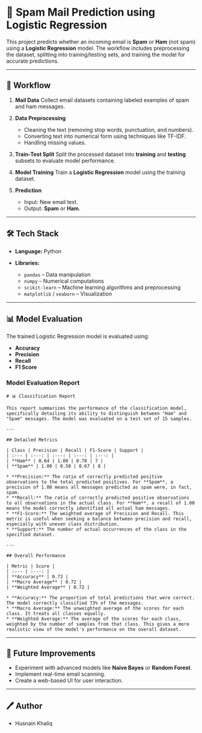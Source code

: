 # 📧 Spam Mail Prediction using Logistic Regression

This project predicts whether an incoming email is **Spam** or **Ham** (not spam) using a **Logistic Regression** model.
The workflow includes preprocessing the dataset, splitting into training/testing sets, and training the model for accurate predictions.

---

## 🚀 Workflow

1. **Mail Data**
   Collect email datasets containing labeled examples of spam and ham messages.

2. **Data Preprocessing**

   - Cleaning the text (removing stop words, punctuation, and numbers).
   - Converting text into numerical form using techniques like TF-IDF.
   - Handling missing values.

3. **Train-Test Split**
   Split the processed dataset into **training** and **testing** subsets to evaluate model performance.

4. **Model Training**
   Train a **Logistic Regression** model using the training dataset.

5. **Prediction**

   - Input: New email text.
   - Output: **Spam** or **Ham**.

---

## 🛠️ Tech Stack

- **Language:** Python
- **Libraries:**

  - `pandas` – Data manipulation
  - `numpy` – Numerical computations
  - `scikit-learn` – Machine learning algorithms and preprocessing
  - `matplotlib` / `seaborn` – Visualization

---

## 📊 Model Evaluation

The trained Logistic Regression model is evaluated using:

- **Accuracy**
- **Precision**
- **Recall**
- **F1 Score**

### Model Evaluation Report


```
# 📊 Classification Report

This report summarizes the performance of the classification model, specifically detailing its ability to distinguish between "Ham" and "Spam" messages. The model was evaluated on a test set of 15 samples.

---

## Detailed Metrics

| Class | Precision | Recall | F1-Score | Support |
| :--- | :---: | :---: | :---: | :---: |
| **Ham** | 0.64 | 1.00 | 0.78 | 7 |
| **Spam** | 1.00 | 0.50 | 0.67 | 8 |

* **Precision:** The ratio of correctly predicted positive observations to the total predicted positives. For **Spam**, a precision of 1.00 means all messages predicted as spam were, in fact, spam.
* **Recall:** The ratio of correctly predicted positive observations to all observations in the actual class. For **Ham**, a recall of 1.00 means the model correctly identified all actual ham messages.
* **F1-Score:** The weighted average of Precision and Recall. This metric is useful when seeking a balance between precision and recall, especially with uneven class distribution.
* **Support:** The number of actual occurrences of the class in the specified dataset.

---

## Overall Performance

| Metric | Score |
| :--- | :---: |
| **Accuracy** | 0.73 |
| **Macro Average** | 0.72 |
| **Weighted Average** | 0.72 |

* **Accuracy:** The proportion of total predictions that were correct. The model correctly classified 73% of the messages.
* **Macro Average:** The unweighted average of the scores for each class. It treats all classes equally.
* **Weighted Average:** The average of the scores for each class, weighted by the number of samples from that class. This gives a more realistic view of the model's performance on the overall dataset.
```

---

## 📌 Future Improvements

- Experiment with advanced models like **Naive Bayes** or **Random Forest**.
- Implement real-time email scanning.
- Create a web-based UI for user interaction.

---

## 🖊️ Author

- Husnain Khaliq 
